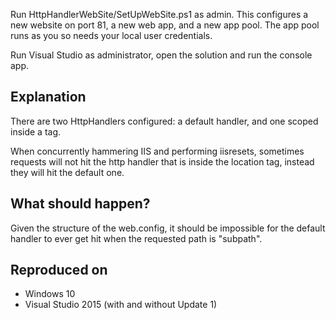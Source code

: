 Run HttpHandlerWebSite/SetUpWebSite.ps1 as admin. This configures a new website on port 81, a new web app, and a new app pool. The app pool runs as you so needs your local user credentials.

Run Visual Studio as administrator,  open the solution and run the console app.

Explanation
-----------
There are two HttpHandlers configured: a default handler, and one scoped inside a <location> tag.

When concurrently hammering IIS and performing iisresets, sometimes requests will not hit the http handler that is inside the location tag, instead they will hit the default one.


What should happen?
-------------------
Given the structure of the web.config, it should be impossible for the default handler to ever get hit when the requested path is "subpath".

Reproduced on
-------------
* Windows 10
* Visual Studio 2015 (with and without Update 1)
